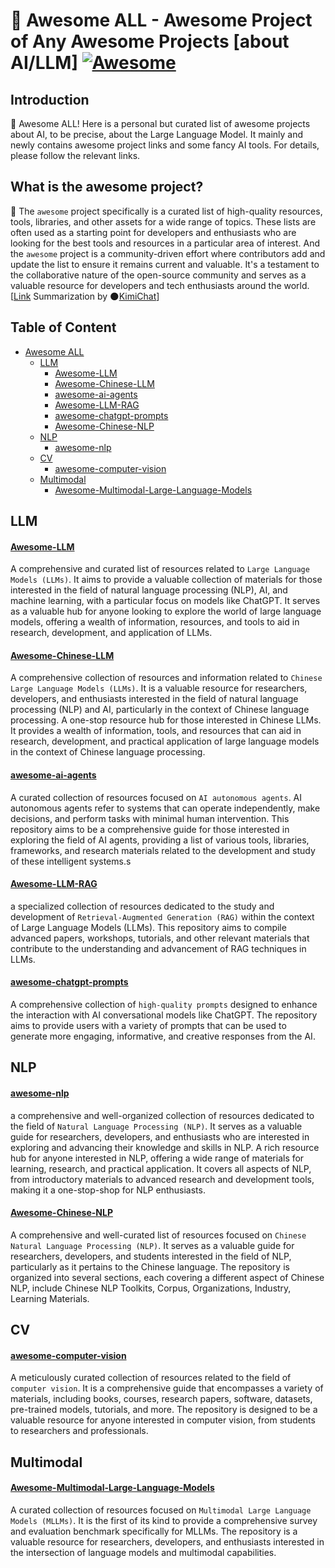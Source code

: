 # 🤩 Awesome ALL - Awesome Project of Any Awesome Projects [about AI/LLM]  [![Awesome](https://awesome.re/badge-flat2.svg)](https://awesome.re)

## Introduction
🥳 Awesome ALL! Here is a personal but curated list of awesome projects about AI, to be precise, about the Large Language Model. It mainly and newly contains awesome project links and some fancy AI tools. For details, please follow the relevant links.

## What is the awesome project?
🤖 The `awesome` project specifically is a curated list of high-quality resources, tools, libraries, and other assets for a wide range of topics. These lists are often used as a starting point for developers and enthusiasts who are looking for the best tools and resources in a particular area of interest. And the `awesome` project is a community-driven effort where contributors add and update the list to ensure it remains current and valuable. It's a testament to the collaborative nature of the open-source community and serves as a valuable resource for developers and tech enthusiasts around the world. [[Link](https://github.com/sindresorhus/awesome/blob/main/awesome.md) Summarization by 🌑[KimiChat](https://kimi.moonshot.cn/)]

## Table of Content
- [Awesome ALL](#🤩-awesome-all---awesome-project-of-any-awesome-projects-about-aillm-awesome)
  - [LLM](#llm)
    - [Awesome-LLM](#awesome-llm)
    - [Awesome-Chinese-LLM](#awesome-chinese-llm)
    - [awesome-ai-agents](#awesome-ai-agents)
    - [Awesome-LLM-RAG](#awesome-llm-rag)
    - [awesome-chatgpt-prompts](#awesome-chatgpt-prompts)
    - [Awesome-Chinese-NLP](#awesome-chinese-nlp)
  - [NLP](#nlp)
    - [awesome-nlp](#awesome-nlp)
  - [CV](#cv)
    - [awesome-computer-vision](#awesome-computer-vision)
  - [Multimodal](#multimodal)
    - [Awesome-Multimodal-Large-Language-Models](#awesome-multimodal-large-language-models)

## LLM

#### [Awesome-LLM](https://github.com/Hannibal046/Awesome-LLM?tab=readme-ov-file#awesome-llm-) 
A comprehensive and curated list of resources related to `Large Language Models (LLMs)`. It aims to provide a valuable collection of materials for those interested in the field of natural language processing (NLP), AI, and machine learning, with a particular focus on models like ChatGPT. It serves as a valuable hub for anyone looking to explore the world of large language models, offering a wealth of information, resources, and tools to aid in research, development, and application of LLMs.

#### [Awesome-Chinese-LLM](https://github.com/HqWu-HITCS/Awesome-Chinese-LLM)
A comprehensive collection of resources and information related to `Chinese Large Language Models (LLMs)`. It is a valuable resource for researchers, developers, and enthusiasts interested in the field of natural language processing (NLP) and AI, particularly in the context of Chinese language processing. A one-stop resource hub for those interested in Chinese LLMs. It provides a wealth of information, tools, and resources that can aid in research, development, and practical application of large language models in the context of Chinese language processing.

#### [awesome-ai-agents](https://github.com/e2b-dev/awesome-ai-agents)
A curated collection of resources focused on `AI autonomous agents`. AI autonomous agents refer to systems that can operate independently, make decisions, and perform tasks with minimal human intervention. This repository aims to be a comprehensive guide for those interested in exploring the field of AI agents, providing a list of various tools, libraries, frameworks, and research materials related to the development and study of these intelligent systems.s

#### [Awesome-LLM-RAG](https://github.com/jxzhangjhu/Awesome-LLM-RAG)
a specialized collection of resources dedicated to the study and development of `Retrieval-Augmented Generation (RAG)` within the context of Large Language Models (LLMs). This repository aims to compile advanced papers, workshops, tutorials, and other relevant materials that contribute to the understanding and advancement of RAG techniques in LLMs.

#### [awesome-chatgpt-prompts](https://github.com/f/awesome-chatgpt-prompts?tab=readme-ov-file)
A comprehensive collection of `high-quality prompts` designed to enhance the interaction with AI conversational models like ChatGPT. The repository aims to provide users with a variety of prompts that can be used to generate more engaging, informative, and creative responses from the AI.

## NLP

#### [awesome-nlp](https://github.com/keon/awesome-nlp)
a comprehensive and well-organized collection of resources dedicated to the field of `Natural Language Processing (NLP)`. It serves as a valuable guide for researchers, developers, and enthusiasts who are interested in exploring and advancing their knowledge and skills in NLP. A rich resource hub for anyone interested in NLP, offering a wide range of materials for learning, research, and practical application. It covers all aspects of NLP, from introductory materials to advanced research and development tools, making it a one-stop-shop for NLP enthusiasts.

#### [Awesome-Chinese-NLP](https://github.com/crownpku/Awesome-Chinese-NLP)
A comprehensive and well-curated list of resources focused on `Chinese Natural Language Processing (NLP)`. It serves as a valuable guide for researchers, developers, and students interested in the field of NLP, particularly as it pertains to the Chinese language. The repository is organized into several sections, each covering a different aspect of Chinese NLP, include Chinese NLP Toolkits, Corpus, Organizations, Industry, Learning Materials.


## CV

#### [awesome-computer-vision](https://github.com/jbhuang0604/awesome-computer-vision)
A meticulously curated collection of resources related to the field of `computer vision`. It is a comprehensive guide that encompasses a variety of materials, including books, courses, research papers, software, datasets, pre-trained models, tutorials, and more. The repository is designed to be a valuable resource for anyone interested in computer vision, from students to researchers and professionals.


## Multimodal

#### [Awesome-Multimodal-Large-Language-Models](https://github.com/BradyFU/Awesome-Multimodal-Large-Language-Models?tab=readme-ov-file)
A curated collection of resources focused on `Multimodal Large Language Models (MLLMs)`. It is the first of its kind to provide a comprehensive survey and evaluation benchmark specifically for MLLMs. The repository is a valuable resource for researchers, developers, and enthusiasts interested in the intersection of language models and multimodal capabilities.

